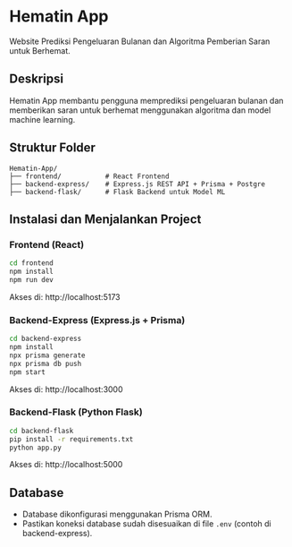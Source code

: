 # Hematin App

Website Prediksi Pengeluaran Bulanan dan Algoritma Pemberian Saran untuk Berhemat.

## Deskripsi
Hematin App membantu pengguna memprediksi pengeluaran bulanan dan memberikan saran untuk berhemat menggunakan algoritma dan model machine learning.

## Struktur Folder
```
Hematin-App/
├── frontend/           # React Frontend
├── backend-express/    # Express.js REST API + Prisma + Postgre
├── backend-flask/      # Flask Backend untuk Model ML
```

## Instalasi dan Menjalankan Project

### Frontend (React)
```bash
cd frontend
npm install
npm run dev
```
Akses di: http://localhost:5173

### Backend-Express (Express.js + Prisma)
```bash
cd backend-express
npm install
npx prisma generate
npx prisma db push
npm start
```
Akses di: http://localhost:3000

### Backend-Flask (Python Flask)
```bash
cd backend-flask
pip install -r requirements.txt
python app.py
```
Akses di: http://localhost:5000

## Database
- Database dikonfigurasi menggunakan Prisma ORM.
- Pastikan koneksi database sudah disesuaikan di file `.env` (contoh di backend-express).
